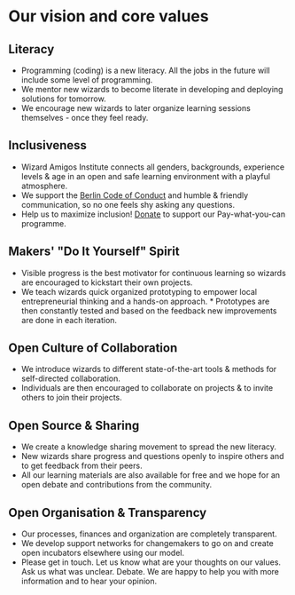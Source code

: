 # Our vision and core values

## Literacy
  * Programming (coding) is a new literacy. All the jobs in the future will include some level of programming.
  * We mentor new wizards to become literate in developing and deploying solutions for tomorrow.
  * We encourage new wizards to later organize learning sessions themselves - once they feel ready.

## Inclusiveness
  * Wizard Amigos Institute connects all genders, backgrounds, experience levels & age in an open and safe learning environment with a playful atmosphere.
  * We support the [Berlin Code of Conduct](http://berlincodeofconduct.org/) and humble & friendly communication, so no one feels shy asking any questions.
  * Help us to maximize inclusion! [Donate](https://gratipay.com/pleaseDropUsAnEmailInstead) to support our Pay-what-you-can programme. 

## Makers' "Do It Yourself" Spirit
  * Visible progress is the best motivator for continuous learning so wizards are encouraged to kickstart their own projects.
  * We teach wizards quick organized prototyping to empower local entrepreneurial thinking and a hands-on approach.    * Prototypes are then constantly tested and based on the feedback new improvements are done in each iteration. 

## Open Culture of Collaboration
  * We introduce wizards to different state-of-the-art tools & methods for self-directed collaboration.
  * Individuals are then encouraged to collaborate on projects & to invite others to join their projects.
 
## Open Source & Sharing
  * We create a knowledge sharing movement to spread the new literacy.
  * New wizards share progress and questions openly to inspire others and to get feedback from their peers.
  * All our learning materials are also available for free and we hope for an open debate and contributions from the  community.

## Open Organisation & Transparency
  * Our processes, finances and organization are completely transparent.
  * We develop support networks for changemakers to go on and create open incubators elsewhere using our model.
  * Please get in touch. Let us know what are your thoughts on our values. Ask us what was unclear. Debate. We are happy to help you with more information and to hear your opinion.
